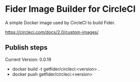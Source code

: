 # Fider Image Builder for CircleCI

A simple Docker image used by CircleCI to build Fider.

https://circleci.com/docs/2.0/custom-images/

## Publish steps

Current Version: 0.0.19

- docker build -t getfider/circleci:&lt;version&gt; .
- docker push getfider/circleci:&lt;version&gt;
